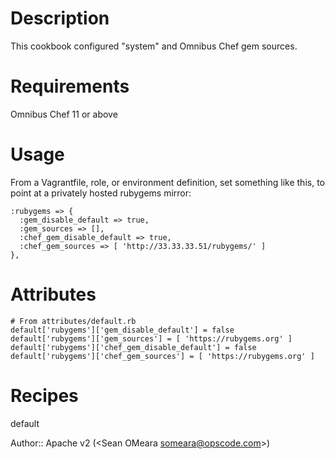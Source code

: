 Description
===========

This cookbook configured "system" and Omnibus Chef gem sources.

Requirements
============
Omnibus Chef 11 or above

Usage
=====

From a Vagrantfile, role, or environment definition, set something
like this, to point at a privately hosted rubygems mirror:

    :rubygems => {
      :gem_disable_default => true,
      :gem_sources => [],
      :chef_gem_disable_default => true,
      :chef_gem_sources => [ 'http://33.33.33.51/rubygems/' ]
    },

Attributes
==========

    # From attributes/default.rb
    default['rubygems']['gem_disable_default'] = false
    default['rubygems']['gem_sources'] = [ 'https://rubygems.org' ]
    default['rubygems']['chef_gem_disable_default'] = false
    default['rubygems']['chef_gem_sources'] = [ 'https://rubygems.org' ]

Recipes
=======

default

Author:: Apache v2 (<Sean OMeara <someara@opscode.com>>)
